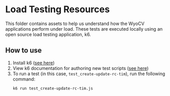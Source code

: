 # Load Testing Resources
This folder contains assets to help us understand how the WyoCV applications perform under load. These tests are executed locally using an open source load testing application, k6.
## How to use
1. Install k6 ([see here](https://k6.io/docs/getting-started/installation))
2. View k6 documentation for authoring new test scripts ([see here](https://k6.io/docs/getting-started/running-k6))
3. To run a test (in this case, `test_create-update-rc-tim`), run the following command:
   ```
   k6 run test_create-update-rc-tim.js
   ```
